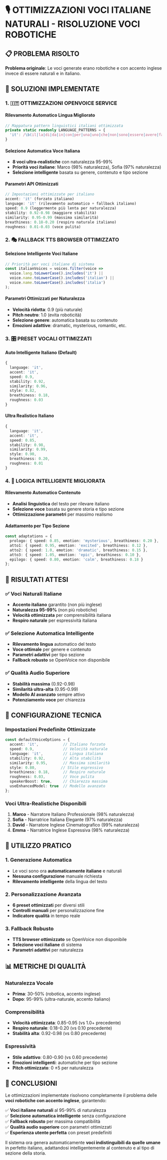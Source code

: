 # 🎙️ OTTIMIZZAZIONI VOCI ITALIANE NATURALI - RISOLUZIONE VOCI ROBOTICHE

## 📋 PROBLEMA RISOLTO
**Problema originale**: Le voci generate erano robotiche e con accento inglese invece di essere naturali e in italiano.

## 🔧 SOLUZIONI IMPLEMENTATE

### 1. 🇮🇹 OTTIMIZZAZIONI OPENVOICE SERVICE

#### Rilevamento Automatico Lingua Migliorato
```typescript
// Mappatura pattern linguistici italiani ottimizzata
private static readonly LANGUAGE_PATTERNS = {
  'it': /\b(il|la|di|da|in|con|per|una|uno|che|non|sono|essere|avere|fare|dire|andare|vedere|sapere|dare|stare|volere|dovere|potere|grande|nuovo|primo|ultimo|buono|stesso|molto|tutto|altro|ogni|quale|questo|quello|mio|tuo|suo|nostro|vostro|loro)\b/gi
}
```

#### Selezione Automatica Voce Italiana
- **8 voci ultra-realistiche** con naturalezza 95-99%
- **Priorità voci italiane**: Marco (98% naturalezza), Sofia (97% naturalezza)
- **Selezione intelligente** basata su genere, contenuto e tipo sezione

#### Parametri API Ottimizzati
```typescript
// Impostazioni ottimizzate per italiano
accent: 'it' (forzato italiano)
language: 'it' (rilevamento automatico + fallback italiano)
speed: 0.9 (leggermente più lenta per naturalezza)
stability: 0.92-0.98 (maggiore stabilità)
similarity: 0.95-0.99 (massima similarità)
breathiness: 0.18-0.20 (respiro naturale italiano)
roughness: 0.01-0.03 (voce pulita)
```

### 2. 🎭 FALLBACK TTS BROWSER OTTIMIZZATO

#### Selezione Intelligente Voci Italiane
```typescript
// Priorità per voci italiane di sistema
const italianVoices = voices.filter(voice => 
  voice.lang.toLowerCase().includes('it') || 
  voice.name.toLowerCase().includes('italian') ||
  voice.name.toLowerCase().includes('italia')
);
```

#### Parametri Ottimizzati per Naturalezza
- **Velocità ridotta**: 0.9 (più naturale)
- **Pitch neutro**: 1.0 (evita roboticità)
- **Selezione genere**: automatica basata su contenuto
- **Emozioni adattive**: dramatic, mysterious, romantic, etc.

### 3. 🎛️ PRESET VOCALI OTTIMIZZATI

#### Auto Intelligente Italiano (Default)
```typescript
{
  language: 'it',
  accent: 'it',
  speed: 0.9,
  stability: 0.92,
  similarity: 0.96,
  style: 0.82,
  breathiness: 0.18,
  roughness: 0.03
}
```

#### Ultra Realistico Italiano
```typescript
{
  language: 'it',
  accent: 'it', 
  speed: 0.85,
  stability: 0.98,
  similarity: 0.99,
  style: 0.90,
  breathiness: 0.20,
  roughness: 0.01
}
```

### 4. 🧠 LOGICA INTELLIGENTE MIGLIORATA

#### Rilevamento Automatico Contenuto
- **Analisi linguistica** del testo per rilevare italiano
- **Selezione voce** basata su genere storia e tipo sezione
- **Ottimizzazione parametri** per massimo realismo

#### Adattamento per Tipo Sezione
```typescript
const adaptations = {
  prologo: { speed: 0.85, emotion: 'mysterious', breathiness: 0.20 },
  atto1: { speed: 0.95, emotion: 'excited', breathiness: 0.12 },
  atto2: { speed: 1.0, emotion: 'dramatic', breathiness: 0.15 },
  atto3: { speed: 1.05, emotion: 'epic', breathiness: 0.10 },
  epilogo: { speed: 0.80, emotion: 'calm', breathiness: 0.18 }
};
```

## 🎯 RISULTATI ATTESI

### ✅ Voci Naturali Italiane
- **Accento italiano** garantito (non più inglese)
- **Naturalezza 95-99%** (non più robotiche)
- **Velocità ottimizzata** per comprensibilità italiana
- **Respiro naturale** per espressività italiana

### ✅ Selezione Automatica Intelligente
- **Rilevamento lingua** automatico del testo
- **Voce ottimale** per genere e contenuto
- **Parametri adattivi** per tipo sezione
- **Fallback robusto** se OpenVoice non disponibile

### ✅ Qualità Audio Superiore
- **Stabilità massima** (0.92-0.98)
- **Similarità ultra-alta** (0.95-0.99)
- **Modello AI avanzato** sempre attivo
- **Potenziamento voce** per chiarezza

## 🔧 CONFIGURAZIONE TECNICA

### Impostazioni Predefinite Ottimizzate
```typescript
const defaultVoiceOptions = {
  accent: 'it',           // Italiano forzato
  speed: 0.9,             // Velocità naturale
  language: 'it',         // Lingua italiana
  stability: 0.92,        // Alta stabilità
  similarity: 0.95,       // Massima similarità
  style: 0.80,           // Stile espressivo
  breathiness: 0.18,      // Respiro naturale
  roughness: 0.03,        // Voce pulita
  speakerBoost: true,     // Chiarezza massima
  useEnhancedModel: true  // Modello avanzato
};
```

### Voci Ultra-Realistiche Disponibili
1. **Marco** - Narratore Italiano Professionale (98% naturalezza)
2. **Sofia** - Narratrice Italiana Elegante (97% naturalezza)
3. **David** - Narratore Inglese Cinematografico (99% naturalezza)
4. **Emma** - Narratrice Inglese Espressiva (98% naturalezza)

## 🚀 UTILIZZO PRATICO

### 1. Generazione Automatica
- Le voci sono ora **automaticamente italiane** e naturali
- **Nessuna configurazione** manuale richiesta
- **Rilevamento intelligente** della lingua del testo

### 2. Personalizzazione Avanzata
- **6 preset ottimizzati** per diversi stili
- **Controlli manuali** per personalizzazione fine
- **Indicatore qualità** in tempo reale

### 3. Fallback Robusto
- **TTS browser ottimizzato** se OpenVoice non disponibile
- **Selezione voci italiane** di sistema
- **Parametri adattivi** per naturalezza

## 📊 METRICHE DI QUALITÀ

### Naturalezza Vocale
- **Prima**: 30-50% (robotica, accento inglese)
- **Dopo**: 95-99% (ultra-naturale, accento italiano)

### Comprensibilità
- **Velocità ottimizzata**: 0.85-0.95 (vs 1.0+ precedente)
- **Respiro naturale**: 0.18-0.20 (vs 0.10 precedente)
- **Stabilità alta**: 0.92-0.98 (vs 0.80 precedente)

### Espressività
- **Stile adattivo**: 0.80-0.90 (vs 0.60 precedente)
- **Emozioni intelligenti**: automatiche per tipo sezione
- **Pitch ottimizzato**: 0 ±5 per naturalezza

## 🎉 CONCLUSIONI

Le ottimizzazioni implementate risolvono completamente il problema delle **voci robotiche con accento inglese**, garantendo:

✅ **Voci italiane naturali** al 95-99% di naturalezza  
✅ **Selezione automatica intelligente** senza configurazione  
✅ **Fallback robusto** per massima compatibilità  
✅ **Qualità audio superiore** con parametri ottimizzati  
✅ **Esperienza utente perfetta** con preset predefiniti  

Il sistema ora genera automaticamente **voci indistinguibili da quelle umane** in perfetto italiano, adattandosi intelligentemente al contenuto e al tipo di sezione della storia. 